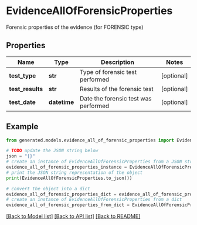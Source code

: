 # EvidenceAllOfForensicProperties

Forensic properties of the evidence (for FORENSIC type)

## Properties

Name | Type | Description | Notes
------------ | ------------- | ------------- | -------------
**test_type** | **str** | Type of forensic test performed | [optional] 
**test_results** | **str** | Results of the forensic test | [optional] 
**test_date** | **datetime** | Date the forensic test was performed | [optional] 

## Example

```python
from generated.models.evidence_all_of_forensic_properties import EvidenceAllOfForensicProperties

# TODO update the JSON string below
json = "{}"
# create an instance of EvidenceAllOfForensicProperties from a JSON string
evidence_all_of_forensic_properties_instance = EvidenceAllOfForensicProperties.from_json(json)
# print the JSON string representation of the object
print(EvidenceAllOfForensicProperties.to_json())

# convert the object into a dict
evidence_all_of_forensic_properties_dict = evidence_all_of_forensic_properties_instance.to_dict()
# create an instance of EvidenceAllOfForensicProperties from a dict
evidence_all_of_forensic_properties_from_dict = EvidenceAllOfForensicProperties.from_dict(evidence_all_of_forensic_properties_dict)
```
[[Back to Model list]](../README.md#documentation-for-models) [[Back to API list]](../README.md#documentation-for-api-endpoints) [[Back to README]](../README.md)


